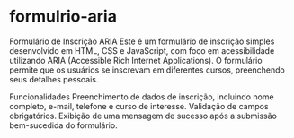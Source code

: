 # formulrio-aria

Formulário de Inscrição ARIA
Este é um formulário de inscrição simples desenvolvido em HTML, CSS e JavaScript, com foco em acessibilidade utilizando ARIA (Accessible Rich Internet Applications). O formulário permite que os usuários se inscrevam em diferentes cursos, preenchendo seus detalhes pessoais.

Funcionalidades
Preenchimento de dados de inscrição, incluindo nome completo, e-mail, telefone e curso de interesse.
Validação de campos obrigatórios.
Exibição de uma mensagem de sucesso após a submissão bem-sucedida do formulário.
